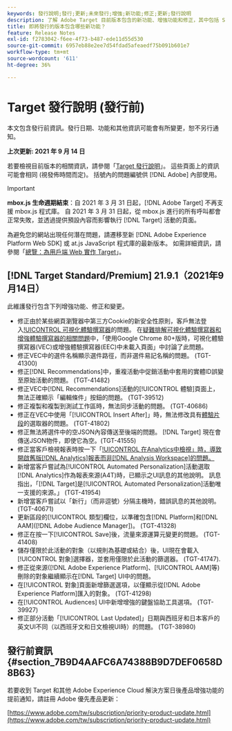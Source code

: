 ```yaml
---
keywords: 發行說明;發行;更新;未來發行;增強;新功能;修正;更新;發行說明
description: 了解 Adobe Target 目前版本包含的新功能、增強功能和修正，其中包括 SDK、API 和 JavaScript 程式庫。
title: 即將發行的版本包含哪些新功能？
feature: Release Notes
exl-id: f2783042-f6ee-4f73-b487-ede11d55d530
source-git-commit: 6957eb88e2ee7d54fdad5afeaedf75b091b601e7
workflow-type: tm+mt
source-wordcount: '611'
ht-degree: 36%

---
```


# Target 發行說明 (發行前)

本文包含發行前資訊。發行日期、功能和其他資訊可能會有所變更，恕不另行通知。

**上次更新: 2021 年 9 月 14 日**

若要檢視目前版本的相關資訊，請參閱「[Target 發行說明](release-notes.md)」。 這些頁面上的資訊可能會相同 (視發佈時間而定)。 括號內的問題編號供 [!DNL Adobe] 內部使用。

>[!IMPORTANT]
>
>**mbox.js 生命週期結束**：自 2021 年 3 月 31 日起，[!DNL Adobe Target] 不再支援 mbox.js 程式庫。 自 2021 年 3 月 31 日起，從 mbox.js 進行的所有呼叫都會正常失敗，並透過提供預設內容而影響執行 [!DNL Target] 活動的頁面。
>
>為避免您的網站出現任何潛在問題，請遷移至新 [!DNL Adobe Experience Platform Web SDK] 或 at.js JavaScript 程式庫的最新版本。 如需詳細資訊，請參閱「[總覽：為用戶端 Web 實作 Target](/help/c-implementing-target/c-implementing-target-for-client-side-web/implement-target-for-client-side-web.md)」。

## [!DNL Target Standard/Premium] 21.9.1（2021年9月14日）

此維護發行包含下列增強功能、修正和變更。

* 修正由於某些網頁瀏覽器中第三方Cookie的新安全性原則，客戶無法登入[!UICONTROL 可視化體驗撰寫器](VEC)的問題。 在[疑難排解可視化體驗撰寫器和增強體驗撰寫器的相關問題](/help/c-experiences/c-visual-experience-composer/r-troubleshoot-composer/issues-related-to-the-visual-experience-composer-vec-and-enhanced-experience-composer-eec.md)中，「使用Google Chrome 80+版時，可視化體驗撰寫器(VEC)或增強體驗撰寫器(EEC)中未載入頁面」中討論了此問題。
* 修正VEC中的選件名稱顯示選件路徑，而非選件易記名稱的問題。 (TGT-41300)
* 修正[!DNL Recommendations]中，重複活動中促銷活動中套用的實體ID誤變至原始活動的問題。 (TGT-41482)
* 修正VEC中[!DNL Recommendations]活動的[!UICONTROL 體驗]頁面上，無法正確顯示「編輯條件」按鈕的問題。 (TGT-39512)
* 修正複製和複製到測試工作區時，無法同步活動的問題。 (TGT-40686)
* 修正在VEC中使用「[!UICONTROL Insert After]」時，無法修改具有[體驗片段](/help/c-experiences/c-manage-content/aem-experience-fragments.md)的選取器的問題。 (TGT-41802)
* 修正無法將選件中的空JSON內容傳送至後端的問題。 [!DNL Target] 現在會傳送JSON物件，即使它為空。(TGT-41555)
* 修正當客戶檢視報表時按一下「[!UICONTROL 在Analytics中檢視」時，導致開啟舊版[!DNL Analytics]報表而非[!DNL Analysis Workspace]的問題。 ](TGT-41867)
* 新增當客戶嘗試為[!UICONTROL Automated Personalization]活動選取[!DNL Analytics]作為報表來源(A4T)時，已顯示之UI訊息的其他說明。 訊息指出，「[!DNL Target]是[!UICONTROL Automated Personalization]活動唯一支援的來源。」 (TGT-41954)
* 新增當客戶嘗試以「新行」（而非逗號）分隔主機時，錯誤訊息的其他說明。 (TGT-40671)
* 更新區段的[!UICONTROL 類型]欄位，以準確包含[!DNL Platform]和[!DNL AAM]([!DNL Adobe Audience Manager])。 (TGT-41328)
* 修正在按一下[!UICONTROL Save]後，流量來源運算元變更的問題。 (TGT-41408)
* 儲存僅限於此活動的對象（以規則為基礎或結合）後，UI現在會載入[!UICONTROL 對象]選擇器，並套用僅限於此活動的篩選器。 (TGT-41747).
* 修正從來源([!DNL Adobe Experience Platform]、[!UICONTROL AAM]等)刪除的對象繼續顯示在[!DNL Target] UI中的問題。
* 在[!UICONTROL 對象]頁面新增篩選選項，以僅顯示從[!DNL Adobe Experience Platform]匯入的對象。 (TGT-41298)
* 在[!UICONTROL Audiences] UI中新增增強的鍵盤協助工具選項。 (TGT-39927)
* 修正部分活動「[!UICONTROL Last Updated]」日期與西班牙和日本客戶的英文UI不同（以西班牙文和日文檢視UI時）的問題。 (TGT-38980)

## 發行前資訊 {#section_7B9D4AAFC6A74388B9D7DEF0658D8B63}

若要收到 Target 和其他 Adobe Experience Cloud 解決方案日後產品增強功能的提前通知，請註冊 Adobe 優先產品更新：

[https://www.adobe.com/tw/subscription/priority-product-update.html](https://www.adobe.com/tw/subscription/priority-product-update.html)
